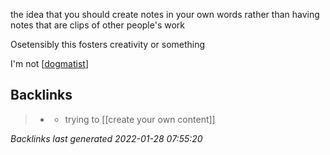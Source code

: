 the idea that you should create notes in your own words rather than having notes that are clips of other people's work

Osetensibly this fosters creativity or something

I'm not [[dogmatist]]

[//begin]: # "Autogenerated link references for markdown compatibility"
[dogmatist]: dogmatist.md "dogmatist"
[//end]: # "Autogenerated link references"

## Backlinks

> - [](2021-01-20.md)
>   - trying to [[create your own content]]

_Backlinks last generated 2022-01-28 07:55:20_

